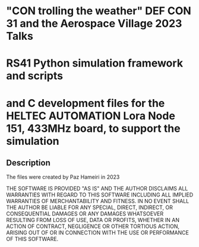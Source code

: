 # "CON trolling the weather" DEF CON 31 and the Aerospace Village 2023 Talks
# RS41 Python simulation framework and scripts
# and C development files for the HELTEC AUTOMATION Lora Node 151, 433MHz board, to support the simulation

## Description

The files were created by Paz Hameiri in 2023

THE SOFTWARE IS PROVIDED "AS IS" AND THE AUTHOR DISCLAIMS ALL
WARRANTIES WITH REGARD TO THIS SOFTWARE INCLUDING ALL IMPLIED
WARRANTIES OF MERCHANTABILITY AND FITNESS. IN NO EVENT SHALL
THE AUTHOR BE LIABLE FOR ANY SPECIAL, DIRECT, INDIRECT, OR
CONSEQUENTIAL DAMAGES OR ANY DAMAGES WHATSOEVER RESULTING FROM
LOSS OF USE, DATA OR PROFITS, WHETHER IN AN ACTION OF CONTRACT,
NEGLIGENCE OR OTHER TORTIOUS ACTION, ARISING OUT OF OR IN
CONNECTION WITH THE USE OR PERFORMANCE OF THIS SOFTWARE.
